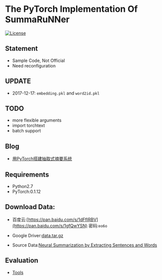 # The PyTorch Implementation Of SummaRuNNer

[![License](https://img.shields.io/badge/license-MIT-000000.svg)](https://opensource.org/licenses/MIT)

## Statement

+ Sample Code, Not Official
+ Need reconfiguration

## UPDATE

+ 2017-12-17: `embedding.pkl` and `word2id.pkl`

## TODO

+ more flexible arguments
+ import torchtext
+ batch support

## Blog

+ [用PyTorch搭建抽取式摘要系统](http://mp.weixin.qq.com/s/9X77MPcQOQPwZaOVIVfo9Q)

## Requirements

+ Python2.7
+ PyTorch:0.1.12

## Download Data:  

+ 百度云:[https://pan.baidu.com/s/1dFfIRBV](https://pan.baidu.com/s/1gfQwYSN) 密码:`eo6o`

+ Google Driver:[data.tar.gz](https://drive.google.com/file/d/1zxSDpVKeCIdFkGPSSwzuY0aKodM--bjk/view?usp=sharing)

+ Source Data:[Neural Summarization by Extracting Sentences and Words](https://docs.google.com/uc?id=0B0Obe9L1qtsnSXZEd0JCenIyejg&export=download)

## Evaluation

+ [Tools](https://github.com/hpzhao/nlp-metrics)
